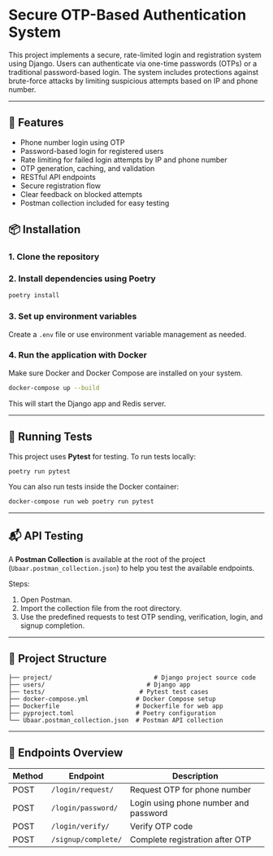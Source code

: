 # Secure OTP-Based Authentication System

This project implements a secure, rate-limited login and registration system using Django. Users can authenticate via one-time passwords (OTPs) or a traditional password-based login. The system includes protections against brute-force attacks by limiting suspicious attempts based on IP and phone number.

---

## 🔧 Features

- Phone number login using OTP
- Password-based login for registered users
- Rate limiting for failed login attempts by IP and phone number
- OTP generation, caching, and validation
- RESTful API endpoints
- Secure registration flow
- Clear feedback on blocked attempts
- Postman collection included for easy testing

## 📦 Installation

### 1. Clone the repository

### 2. Install dependencies using Poetry

```bash
poetry install
```

### 3. Set up environment variables

Create a `.env` file or use environment variable management as needed.

### 4. Run the application with Docker

Make sure Docker and Docker Compose are installed on your system.

```bash
docker-compose up --build
```

This will start the Django app and Redis server.

---

## 🧪 Running Tests

This project uses **Pytest** for testing. To run tests locally:

```bash
poetry run pytest
```

You can also run tests inside the Docker container:

```bash
docker-compose run web poetry run pytest
```

---

## 📬 API Testing

A **Postman Collection** is available at the root of the project (`Ubaar.postman_collection.json`) to help you test the available endpoints.

Steps:

1. Open Postman.
2. Import the collection file from the root directory.
3. Use the predefined requests to test OTP sending, verification, login, and signup completion.

---

## 📂 Project Structure

```
├── project/                            # Django project source code
├── users/                            # Django app
├── tests/                          # Pytest test cases
├── docker-compose.yml             # Docker Compose setup
├── Dockerfile                     # Dockerfile for web app
├── pyproject.toml                 # Poetry configuration
└── Ubaar.postman_collection.json  # Postman API collection
```

---

## 🚀 Endpoints Overview

| Method | Endpoint                   | Description                            |
|--------|----------------------------|----------------------------------------|
| POST   | `/login/request/`          | Request OTP for phone number           |
| POST   | `/login/password/`         | Login using phone number and password  |
| POST   | `/login/verify/`           | Verify OTP code                        |
| POST   | `/signup/complete/`        | Complete registration after OTP        |

